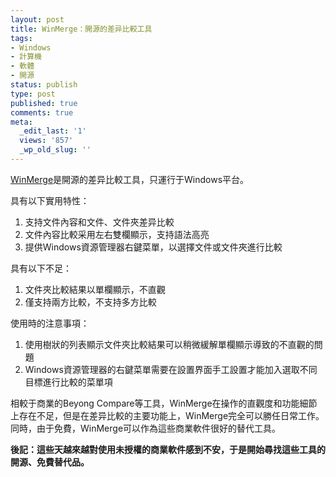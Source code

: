 ```yaml
---
layout: post
title: WinMerge：開源的差异比較工具
tags:
- Windows
- 計算機
- 軟體
- 開源
status: publish
type: post
published: true
comments: true
meta:
  _edit_last: '1'
  views: '857'
  _wp_old_slug: ''
---
```

<a href="http://winmerge.org/">WinMerge</a>是開源的差异比較工具，只運行于Windows平台。

具有以下實用特性：
<ol>
	<li>支持文件內容和文件、文件夾差异比較</li>
	<li>文件內容比較采用左右雙欄顯示，支持語法高亮</li>
	<li>提供Windows資源管理器右鍵菜單，以選擇文件或文件夾進行比較</li>
</ol>

具有以下不足：
<ol>
	<li>文件夾比較結果以單欄顯示，不直觀</li>
	<li>僅支持兩方比較，不支持多方比較</li>
</ol>

使用時的注意事項：
<ol>
	<li>使用樹狀的列表顯示文件夾比較結果可以稍微緩解單欄顯示導致的不直觀的問題</li>
	<li>Windows資源管理器的右鍵菜單需要在設置界面手工設置才能加入選取不同目標進行比較的菜單項</li>
</ol>

相較于商業的Beyong Compare等工具，WinMerge在操作的直觀度和功能細節上存在不足，但是在差异比較的主要功能上，WinMerge完全可以勝任日常工作。同時，由于免費，WinMerge可以作為這些商業軟件很好的替代工具。

<strong>後記：這些天越來越對使用未授權的商業軟件感到不安，于是開始尋找這些工具的開源、免費替代品。</strong>
